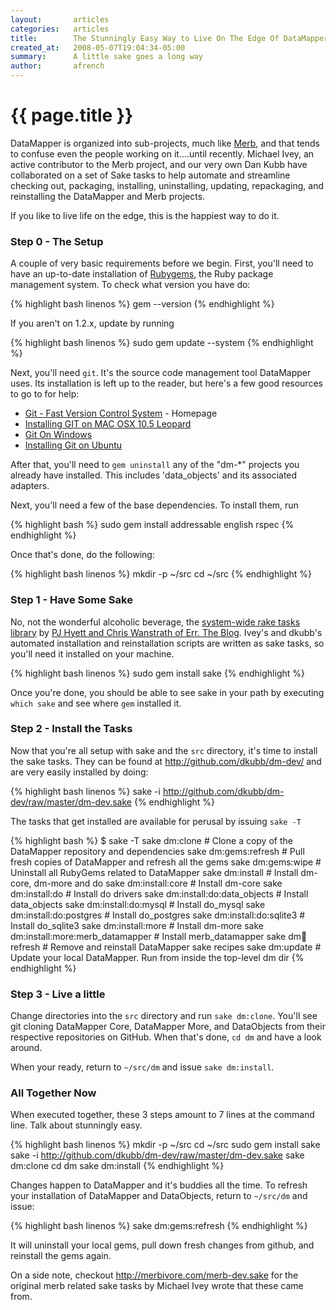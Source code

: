 ```yaml
---
layout:       articles
categories:   articles
title:        The Stunningly Easy Way to Live On The Edge Of DataMapper
created_at:   2008-05-07T19:04:34-05:00
summary:      A little sake goes a long way
author:       afrench
---
```


{{ page.title }}
================

DataMapper is organized into sub-projects, much like
[Merb](http://www.merbivore.com), and that tends to confuse even the people
working on it....until recently. Michael Ivey, an active contributor to the Merb
project, and our very own Dan Kubb have collaborated on a set of Sake tasks to
help automate and streamline checking out, packaging, installing, uninstalling,
updating, repackaging, and reinstalling the DataMapper and Merb projects.

If you like to live life on the edge, this is the happiest way to do it.

### Step 0 - The Setup

A couple of very basic requirements before we begin. First, you'll need to have
an up-to-date installation of [Rubygems](http://www.rubygems.org/), the Ruby
package management system. To check what version you have do:

{% highlight bash linenos %}
gem --version
{% endhighlight %}

If you aren't on 1.2.x, update by running

{% highlight bash linenos %}
sudo gem update --system
{% endhighlight %}

Next, you'll need `git`. It's the source code management tool DataMapper uses.
Its installation is left up to the reader, but here's a few good resources to go
to for help:

* [Git - Fast Version Control System](http://git.or.cz/) - Homepage
* [Installing GIT on MAC OSX 10.5 Leopard](http://dysinger.net/2007/12/30/installing-git-on-mac-os-x-105-leopard/)
* [Git On Windows](http://ropiku.wordpress.com/2007/12/28/git-on-windows/)
* [Installing Git on Ubuntu](http://chrisolsen.org/2008/03/10/installing-git-on-ubuntu/)

After that, you'll need to `gem uninstall` any of the "dm-\*" projects you
already have installed. This includes 'data_objects' and its associated
adapters.

Next, you'll need a few of the base dependencies.  To install them, run

{% highlight bash %}
sudo gem install addressable english rspec
{% endhighlight %}

Once that's done, do the following:

{% highlight bash linenos %}
mkdir -p ~/src
cd ~/src
{% endhighlight %}

### Step 1 - Have Some Sake

No, not the wonderful alcoholic beverage, the
[system-wide rake tasks library](http://errtheblog.com/posts/60-sake-bomb) by
[PJ Hyett and Chris Wanstrath of Err. The Blog](http://errtheblog.com/).
Ivey's and dkubb's automated
installation and reinstallation scripts are written as sake tasks, so you'll
need it installed on your machine.

{% highlight bash linenos %}
sudo gem install sake
{% endhighlight %}

Once you're done, you should be able to see sake in your path by executing
`which sake` and see where `gem` installed it.

### Step 2 - Install the Tasks

Now that you're all setup with sake and the `src` directory, it's time to
install the sake tasks. They can be found at <http://github.com/dkubb/dm-dev/>
and are very easily installed by doing:

{% highlight bash linenos %}
sake -i http://github.com/dkubb/dm-dev/raw/master/dm-dev.sake
{% endhighlight %}

The tasks that get installed are available for perusal by issuing `sake -T`

{% highlight bash %}
$ sake -T
sake dm:clone                          # Clone a copy of the DataMapper repository and dependencies
sake dm:gems:refresh                   # Pull fresh copies of DataMapper and refresh all the gems
sake dm:gems:wipe                      # Uninstall all RubyGems related to DataMapper
sake dm:install                        # Install dm-core, dm-more and do
sake dm:install:core                   # Install dm-core
sake dm:install:do                     # Install do drivers
sake dm:install:do:data_objects        # Install data_objects
sake dm:install:do:mysql               # Install do_mysql
sake dm:install:do:postgres            # Install do_postgres
sake dm:install:do:sqlite3             # Install do_sqlite3
sake dm:install:more                   # Install dm-more
sake dm:install:more:merb_datamapper   # Install merb_datamapper
sake dm:sake:refresh                   # Remove and reinstall DataMapper sake recipes
sake dm:update                         # Update your local DataMapper.  Run from inside the top-level dm dir
{% endhighlight %}

### Step 3 - Live a little

Change directories into the `src` directory and run `sake dm:clone`. You'll see
git cloning DataMapper Core, DataMapper More, and DataObjects from their
respective repositories on GitHub. When that's done, `cd dm` and have a look
around.

When your ready, return to `~/src/dm` and issue `sake dm:install`.

### All Together Now

When executed together, these 3 steps amount to 7 lines at the command line.
Talk about stunningly easy.

{% highlight bash linenos %}
mkdir -p ~/src
cd ~/src
sudo gem install sake
sake -i http://github.com/dkubb/dm-dev/raw/master/dm-dev.sake
sake dm:clone
cd dm
sake dm:install
{% endhighlight %}

Changes happen to DataMapper and it's buddies all the time. To refresh your
installation of DataMapper and DataObjects, return to `~/src/dm` and issue:

{% highlight bash linenos %}
sake dm:gems:refresh
{% endhighlight %}

It will uninstall your local gems, pull down fresh changes from github, and
reinstall the gems again.

On a side note, checkout <http://merbivore.com/merb-dev.sake> for the original
merb related sake tasks by Michael Ivey wrote that these came from.

